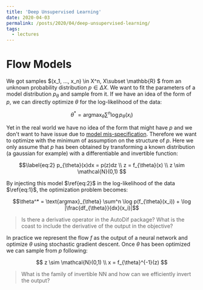 ```yaml
---
title: 'Deep Unsupervised Learning'
date: 2020-04-03
permalink: /posts/2020/04/deep-unsupervised-learning/
tags:
  - lectures
---
```


# Flow Models


We got samples $(x_1, ..., x_n) \in X^n, X\subset \mathbb{R} \$ from an unknown probability distribution $p \in \Delta X$. We want
to fit the parameters of a model distribution $p_{\theta}$ and sample from it. If we have an idea of the form of $p$,
we can directly optimize $\theta$ for the log-likelihood of the data:

$$\label{eq:1} \theta^* = \text{argmax}_{\theta} \sum^n \log p_{\theta}(x_i)$$

Yet in the real world we have no idea of the form that might have $p$ and we don't want to have issue due to
[model mis-specification](https://jsteinhardt.wordpress.com/2017/01/10/latent-variables-and-model-mis-specification/).
  Therefore we want to optimize with the minimum of assumption on the structure of $p$. Here we only assume that
  $p$ has been obtained by transforming a known distribution (a gaussian for example) with a differentiable and invertible function:

$$\label{eq:2} p_{\theta}(x)dx = p(z)dz \\
    z = f_{\theta}(x) \\
    z \sim \mathcal{N}(0,1)
    $$
    
By injecting this model $\ref{eq:2}$ in the log-likelihood of the data $\ref{eq:1}$, the optimization problem becomes:

$$\theta^* = \text{argmax}_{\theta} \sum^n \log p(f_{\theta}(x_i)) + \log |\frac{df_{\theta}}{dx}(x_i)|$$
     
>Is there a derivative operator in the AutoDif package? What is the coast to include the derivative of the output in the objective?

In practice we represent the flow $f$ as the output of a neural network and optimize $\theta$ using stochastic gradient descent.
Once $\theta$ has been optimized we can sample from $p$ following:

$$ z \sim \mathcal{N}(0,1) \\
    x = f_{\theta}^{-1}(z)
    $$
    
>What is the family of invertible NN and how can we efficiently invert the output?
  

